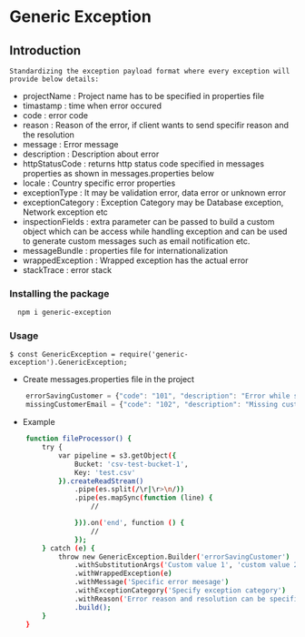 # Generic Exception

## Introduction
    Standardizing the exception payload format where every exception will provide below details:

-	projectName : Project name has to be specified in properties file
-	timastamp : time when error occured
-	code : error code
-	reason : Reason of the error, if client wants to send specifir reason and the resolution
-	message : Error message
-	description : Description about error
-	httpStatusCode : returns http status code specified in messages properties as shown in messages.properties below
-	locale : Country specific error properties
-	exceptionType : It may be validation error, data error or unknown error
-	exceptionCategory : Exception Category may be Database exception, Network exception etc
-	inspectionFields : extra parameter can be passed to build a custom object which can be access while handling exception and       can be used to generate custom messages such as email notification etc.
-	messageBundle : properties file for internationalization 
-	wrappedException : Wrapped exception has the actual error 
-	stackTrace : error stack

### Installing the package
  ```sh
    npm i generic-exception
```

### Usage

    $ const GenericException = require('generic-exception').GenericException;


- Create messages.properties file in the project 

```js
    errorSavingCustomer = {"code": "101", "description": "Error while saving customer {0}", "httpStatusCode":"500"}
    missingCustomerEmail = {"code": "102", "description": "Missing customer email", "httpStatusCode":"400"}
```
- Example
```sh
    function fileProcessor() {
        try {
            var pipeline = s3.getObject({
                Bucket: 'csv-test-bucket-1',
                Key: 'test.csv'
            }).createReadStream()
                .pipe(es.split(/\r|\r>\n/))
                .pipe(es.mapSync(function (line) {
                    //

                })).on('end', function () {
                    // 
                });
        } catch (e) {
            throw new GenericException.Builder('errorSavingCustomer')
                .withSubstitutionArgs('Custom value 1', 'custom value 2', '...etc')
                .withWrappedException(e)
                .withMessage('Specific error meesage')
                .withExceptionCategory('Specify exception category')
                .withReason('Error reason and resolution can be specified')
                .build();
        }
    }
```


